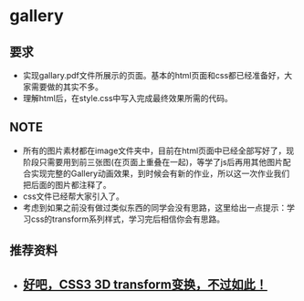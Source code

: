# gallery
## 要求

- 实现gallary.pdf文件所展示的页面。基本的html页面和css都已经准备好，大家需要做的其实不多。
- 理解html后，在style.css中写入完成最终效果所需的代码。

## NOTE

- 所有的图片素材都在image文件夹中，目前在html页面中已经全部写好了，现阶段只需要用到前三张图(在页面上重叠在一起)，等学了js后再用其他图片配合实现完整的Gallery动画效果，到时候会有新的作业，所以这一次作业我们把后面的图片都注释了。
- css文件已经帮大家引入了。
- 考虑到如果之前没有做过类似东西的同学会没有思路，这里给出一点提示：学习css的transform系列样式，学习完后相信你会有思路。

## 推荐资料

- ## [好吧，CSS3 3D transform变换，不过如此！](https://www.zhangxinxu.com/wordpress/2012/09/css3-3d-transform-perspective-animate-transition/)
